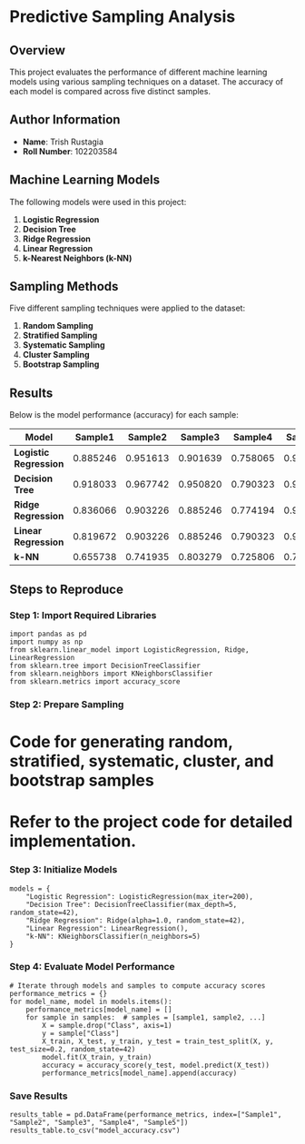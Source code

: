 # Predictive Sampling Analysis

## Overview
This project evaluates the performance of different machine learning models using various sampling techniques on a dataset. The accuracy of each model is compared across five distinct samples.

## Author Information
- **Name**: Trish Rustagia  
- **Roll Number**: 102203584  

## Machine Learning Models
The following models were used in this project:
1. **Logistic Regression**
2. **Decision Tree**
3. **Ridge Regression**
4. **Linear Regression**
5. **k-Nearest Neighbors (k-NN)**

## Sampling Methods
Five different sampling techniques were applied to the dataset:
1. **Random Sampling**
2. **Stratified Sampling**
3. **Systematic Sampling**
4. **Cluster Sampling**
5. **Bootstrap Sampling**

## Results
Below is the model performance (accuracy) for each sample:

| Model                 | Sample1 | Sample2 | Sample3 | Sample4 | Sample5 |
|-----------------------|---------|---------|---------|---------|---------|
| **Logistic Regression** | 0.885246 | 0.951613 | 0.901639 | 0.758065 | 0.950820 |
| **Decision Tree**      | 0.918033 | 0.967742 | 0.950820 | 0.790323 | 0.950820 |
| **Ridge Regression**   | 0.836066 | 0.903226 | 0.885246 | 0.774194 | 0.918033 |
| **Linear Regression**  | 0.819672 | 0.903226 | 0.885246 | 0.790323 | 0.918033 |
| **k-NN**               | 0.655738 | 0.741935 | 0.803279 | 0.725806 | 0.754098 |

## Steps to Reproduce

### Step 1: Import Required Libraries
```
import pandas as pd
import numpy as np
from sklearn.linear_model import LogisticRegression, Ridge, LinearRegression
from sklearn.tree import DecisionTreeClassifier
from sklearn.neighbors import KNeighborsClassifier
from sklearn.metrics import accuracy_score
```

### Step 2: Prepare Sampling
# Code for generating random, stratified, systematic, cluster, and bootstrap samples
# Refer to the project code for detailed implementation.

### Step 3: Initialize Models
```
models = {
    "Logistic Regression": LogisticRegression(max_iter=200),
    "Decision Tree": DecisionTreeClassifier(max_depth=5, random_state=42),
    "Ridge Regression": Ridge(alpha=1.0, random_state=42),
    "Linear Regression": LinearRegression(),
    "k-NN": KNeighborsClassifier(n_neighbors=5)
}
```

### Step 4: Evaluate Model Performance
```
# Iterate through models and samples to compute accuracy scores
performance_metrics = {}
for model_name, model in models.items():
    performance_metrics[model_name] = []
    for sample in samples:  # samples = [sample1, sample2, ...]
        X = sample.drop("Class", axis=1)
        y = sample["Class"]
        X_train, X_test, y_train, y_test = train_test_split(X, y, test_size=0.2, random_state=42)
        model.fit(X_train, y_train)
        accuracy = accuracy_score(y_test, model.predict(X_test))
        performance_metrics[model_name].append(accuracy)
```
### Save Results
```
results_table = pd.DataFrame(performance_metrics, index=["Sample1", "Sample2", "Sample3", "Sample4", "Sample5"])
results_table.to_csv("model_accuracy.csv")
```
